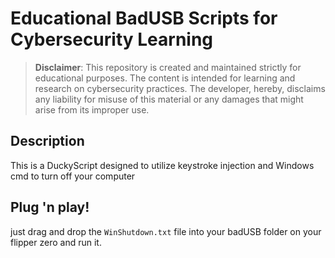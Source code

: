 # Educational BadUSB Scripts for Cybersecurity Learning

> **Disclaimer**: This repository is created and maintained strictly for educational purposes. The content is intended for learning and research on cybersecurity practices. The developer, hereby, disclaims any liability for misuse of this material or any damages that might arise from its improper use.


## Description
This is a DuckyScript designed to utilize keystroke injection and Windows cmd to turn off your computer

## Plug 'n play!
just drag and drop the `WinShutdown.txt` file into your badUSB folder on your flipper zero and run it. 
